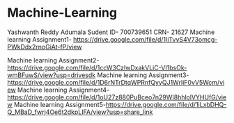 # Machine-Learning
Yashwanth Reddy Adumala
Sudent ID- 700739651
CRN- 21627
Machine learning Assignment1- https://drive.google.com/file/d/1IjTvvS4V73omcg-PWkDdx2rnoGiAt-fP/view

Machine learning Assignment2- https://drive.google.com/file/d/1ccW3CzlwDxakVLiC-VI1bsOk-wmBFuwS/view?usp=drivesdk
Machine learning Assignment3-https://drive.google.com/file/d/1D6rNTrDtqWPRnfQyyQJ1WrIiF0vV5Wcm/view
Machine learning Assignment4-https://drive.google.com/file/d/1oU27z880PuBceo7n29WI8hhlolVYHUfG/view
Machine learning Assignment5-https://drive.google.com/file/d/1iLxbDHQ-Q_MBaD_fwrj4Oe6t2dkpLIFA/view?usp=share_link
